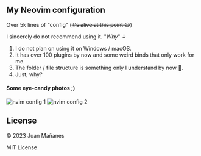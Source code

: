 ## My Neovim configuration

Over 5k lines of "config" (~~it's alive at this point 😃~~)

I sincerely do not recommend using it. "*Why*" ↓
1. I do not plan on using it on Windows / macOS.
2. It has over 100 plugins by now and some weird binds that only work for me.
3. The folder / file structure is something only I understand by now 🤨.
4. Just, why?

#### Some eye-candy photos ;)

![nvim config 1](https://github.com/mrs4ndman/nvim-conf/assets/121260905/8e3323b8-d204-46d6-94bd-fad8adf0fe6e)
![nvim config 2](https://github.com/mrs4ndman/nvim-conf/assets/121260905/c4fbe44f-af7c-4ea5-9f5f-ddd17692f64a)

## License

&copy; 2023 Juan Mañanes

MIT License

